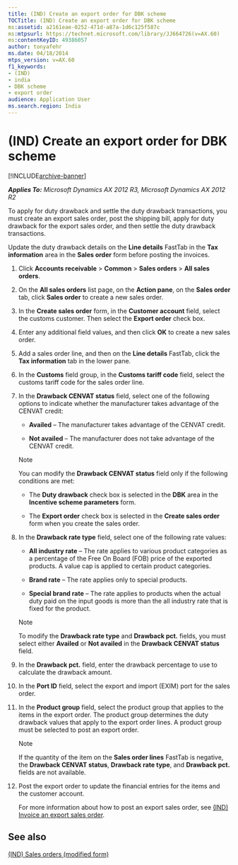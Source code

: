 ```yaml
---
title: (IND) Create an export order for DBK scheme
TOCTitle: (IND) Create an export order for DBK scheme
ms:assetid: a2161eae-0252-471d-a87a-1d6c125f587c
ms:mtpsurl: https://technet.microsoft.com/library/JJ664726(v=AX.60)
ms:contentKeyID: 49386057
author: tonyafehr
ms.date: 04/18/2014
mtps_version: v=AX.60
f1_keywords:
- (IND)
- india
- DBK scheme
- export order
audience: Application User
ms.search.region: India
---
```


# (IND) Create an export order for DBK scheme 


[!INCLUDE[archive-banner](includes/archive-banner.md)]


_**Applies To:** Microsoft Dynamics AX 2012 R3, Microsoft Dynamics AX 2012 R2_

To apply for duty drawback and settle the duty drawback transactions, you must create an export sales order, post the shipping bill, apply for duty drawback for the export sales order, and then settle the duty drawback transactions.

Update the duty drawback details on the **Line details** FastTab in the **Tax information** area in the **Sales order** form before posting the invoices.

1.  Click **Accounts receivable** \> **Common** \> **Sales orders** \> **All sales orders**.

2.  On the **All sales orders** list page, on the **Action pane**, on the **Sales order** tab, click **Sales order** to create a new sales order.

3.  In the **Create sales order** form, in the **Customer account** field, select the customs customer. Then select the **Export order** check box.

4.  Enter any additional field values, and then click **OK** to create a new sales order.

5.  Add a sales order line, and then on the **Line details** FastTab, click the **Tax information** tab in the lower pane.

6.  In the **Customs** field group, in the **Customs tariff code** field, select the customs tariff code for the sales order line.

7.  In the **Drawback CENVAT status** field, select one of the following options to indicate whether the manufacturer takes advantage of the CENVAT credit:
    
      - **Availed** – The manufacturer takes advantage of the CENVAT credit.
    
      - **Not availed** – The manufacturer does not take advantage of the CENVAT credit.
    

    > [!NOTE]
    > <P>You can modify the <STRONG>Drawback CENVAT status</STRONG> field only if the following conditions are met:</P>
    > <UL>
    > <LI>
    > <P>The <STRONG>Duty drawback</STRONG> check box is selected in the <STRONG>DBK</STRONG> area in the <STRONG>Incentive scheme parameters</STRONG> form.</P>
    > <LI>
    > <P>The <STRONG>Export order</STRONG> check box is selected in the <STRONG>Create sales order</STRONG> form when you create the sales order.</P></LI></UL>



8.  In the **Drawback rate type** field, select one of the following rate values:
    
      - **All industry rate** – The rate applies to various product categories as a percentage of the Free On Board (FOB) price of the exported products. A value cap is applied to certain product categories.
    
      - **Brand rate** – The rate applies only to special products.
    
      - **Special brand rate** – The rate applies to products when the actual duty paid on the input goods is more than the all industry rate that is fixed for the product.
    

    > [!NOTE]
    > <P>To modify the <STRONG>Drawback rate type</STRONG> and <STRONG>Drawback pct.</STRONG> fields, you must select either <STRONG>Availed</STRONG> or <STRONG>Not availed</STRONG> in the <STRONG>Drawback CENVAT status</STRONG> field.</P>



9.  In the **Drawback pct.** field, enter the drawback percentage to use to calculate the drawback amount.

10. In the **Port ID** field, select the export and import (EXIM) port for the sales order.

11. In the **Product group** field, select the product group that applies to the items in the export order. The product group determines the duty drawback values that apply to the export order lines. A product group must be selected to post an export order.
    

    > [!NOTE]
    > <P>If the quantity of the item on the <STRONG>Sales order lines</STRONG> FastTab is negative, the <STRONG>Drawback CENVAT status</STRONG>, <STRONG>Drawback rate type</STRONG>, and <STRONG>Drawback pct.</STRONG> fields are not available.</P>



12. Post the export order to update the financial entries for the items and the customer account.
    
    For more information about how to post an export sales order, see [(IND) Invoice an export sales order](ind-invoice-an-export-sales-order.md).

## See also

[(IND) Sales orders (modified form)](https://technet.microsoft.com/library/jj677998\(v=ax.60\))

  


